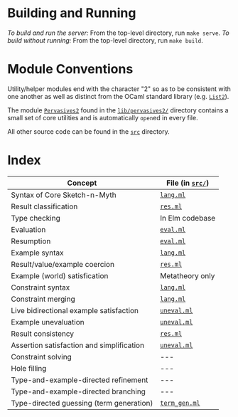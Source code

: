 # Building and Running

*To build and run the server:* From the top-level directory, run `make serve`.
*To build without running:* From the top-level directory, run `make build`.

# Module Conventions

Utility/helper modules end with the character "2" so as to be consistent with
one another as well as distinct from the OCaml standard library (e.g.
[`List2`](src/list2.ml)).

The module [`Pervasives2`](lib/pervasives2/pervasives2.ml) found in the
[`lib/pervasives2/`](lib/pervasives2/) directory contains a small set of core
utilities and is automatically `open`ed in every file.

All other source code can be found in the [`src`](src/) directory.

# Index

| Concept                                     | File (in [`src/`](src/))
| ------------------------------------------- | ------------------------------
| Syntax of Core Sketch-n-Myth                | [`lang.ml`](src/lang.ml)
| Result classification                       | [`res.ml`](src/res.ml)
| Type checking                               | In Elm codebase
| Evaluation                                  | [`eval.ml`](src/eval.ml)
| Resumption                                  | [`eval.ml`](src/eval.ml)
| Example syntax                              | [`lang.ml`](src/lang.ml)
| Result/value/example coercion               | [`res.ml`](src/res.ml)
| Example (world) satisfication               | Metatheory only
| Constraint syntax                           | [`lang.ml`](src/lang.ml)
| Constraint merging                          | [`lang.ml`](src/constraints.ml)
| Live bidirectional example satisfaction     | [`uneval.ml`](src/uneval.ml)
| Example unevaluation                        | [`uneval.ml`](src/uneval.ml)
| Result consistency                          | [`res.ml`](src/res.ml)
| Assertion satisfaction and simplification   | [`uneval.ml`](src/uneval.ml)
| Constraint solving                          | ---
| Hole filling                                | ---
| Type-and-example-directed refinement        | ---
| Type-and-example-directed branching         | ---
| Type-directed guessing (term generation)    | [`term_gen.ml`](src/term_gen.ml)
